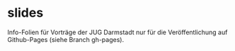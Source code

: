 # slides
Info-Folien für Vorträge der JUG Darmstadt nur für die Veröffentlichung auf Github-Pages (siehe Branch gh-pages). 
